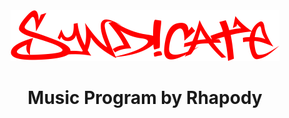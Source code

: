 <div align="center">
  <img src="https://github.com/iojuhiygtfyrdtefcgvh/syndicate/blob/main/images/title.png">
  <h1>Music Program by Rhapody</h1>
</div>
